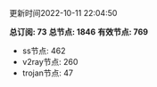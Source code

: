 更新时间2022-10-11 22:04:50

**总订阅: 73**
**总节点: 1846**
**有效节点: 769**
- ss节点: 462
- v2ray节点: 260
- trojan节点: 47
